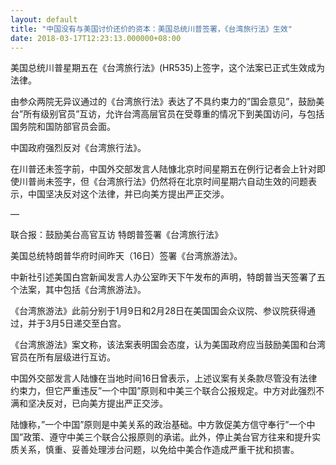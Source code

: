 ```yaml
---
layout: default
title: "中国没有与美国讨价还价的资本：美国总统川普签署，《台湾旅行法》生效"
date: 2018-03-17T12:23:13.000000+08:00
---
```


美国总统川普星期五在《台湾旅行法》(HR535)上签字，这个法案已正式生效成为法律。

由参众两院无异议通过的《台湾旅行法》表达了不具约束力的”国会意见”，鼓励美台”所有级别官员”互访，允许台湾高层官员在受尊重的情况下到美国访问，与包括国务院和国防部官员会面。

中国政府强烈反对《台湾旅行法》。

在川普还未签字前，中国外交部发言人陆慷北京时间星期五在例行记者会上针对即使川普尚未签字，但《台湾旅行法》仍然将在北京时间星期六自动生效的问题表示，中国坚决反对这个法律，并已向美方提出严正交涉。

—

联合报：鼓励美台高官互访 特朗普签署《台湾旅行法》

美国总统特朗普华府时间昨天（16日）签署《台湾旅游法》。

中新社引述美国白宫新闻发言人办公室昨天下午发布的声明，特朗普当天签署了五个法案，其中包括《台湾旅游法》。

《台湾旅游法》此前分别于1月9日和2月28日在美国国会众议院、参议院获得通过，并于3月5日递交至白宫。

《台湾旅游法》案文称，该法案表明国会态度，认为美国政府应当鼓励美国和台湾官员在所有层级进行互访。


中国外交部发言人陆慷在当地时间16日曾表示，上述议案有关条款尽管没有法律约束力，但它严重违反”一个中国”原则和中美三个联合公报规定。中方对此强烈不满和坚决反对，已向美方提出严正交涉。


陆慷称，”一个中国”原则是中美关系的政治基础。中方敦促美方信守奉行”一个中国”政策、遵守中美三个联合公报原则的承诺。此外，停止美台官方往来和提升实质关系，慎重、妥善处理涉台问题，以免给中美合作造成严重干扰和损害。

